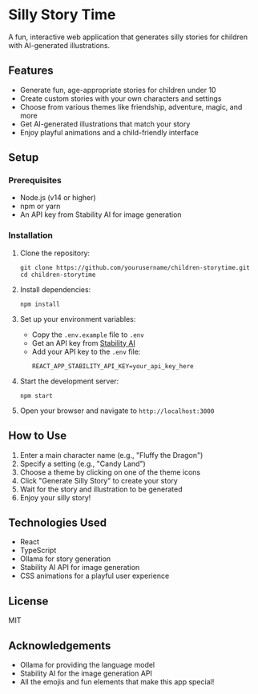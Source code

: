 # Silly Story Time

A fun, interactive web application that generates silly stories for children with AI-generated illustrations.

## Features

- Generate fun, age-appropriate stories for children under 10
- Create custom stories with your own characters and settings
- Choose from various themes like friendship, adventure, magic, and more
- Get AI-generated illustrations that match your story
- Enjoy playful animations and a child-friendly interface

## Setup

### Prerequisites

- Node.js (v14 or higher)
- npm or yarn
- An API key from Stability AI for image generation

### Installation

1. Clone the repository:
   ```
   git clone https://github.com/yourusername/children-storytime.git
   cd children-storytime
   ```

2. Install dependencies:
   ```
   npm install
   ```

3. Set up your environment variables:
   - Copy the `.env.example` file to `.env`
   - Get an API key from [Stability AI](https://stability.ai/)
   - Add your API key to the `.env` file:
     ```
     REACT_APP_STABILITY_API_KEY=your_api_key_here
     ```

4. Start the development server:
   ```
   npm start
   ```

5. Open your browser and navigate to `http://localhost:3000`

## How to Use

1. Enter a main character name (e.g., "Fluffy the Dragon")
2. Specify a setting (e.g., "Candy Land")
3. Choose a theme by clicking on one of the theme icons
4. Click "Generate Silly Story" to create your story
5. Wait for the story and illustration to be generated
6. Enjoy your silly story!

## Technologies Used

- React
- TypeScript
- Ollama for story generation
- Stability AI API for image generation
- CSS animations for a playful user experience

## License

MIT

## Acknowledgements

- Ollama for providing the language model
- Stability AI for the image generation API
- All the emojis and fun elements that make this app special!
